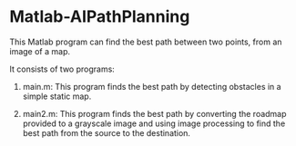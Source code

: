 # Matlab-AIPathPlanning
This Matlab program can find the best path between two points, from an image of a map.

It consists of two programs:

1) main.m: This program finds the best path by detecting obstacles in a simple static map.

2) main2.m: This program finds the best path by converting the roadmap provided to a grayscale image and using image processing to find the best path from the source to the destination.
